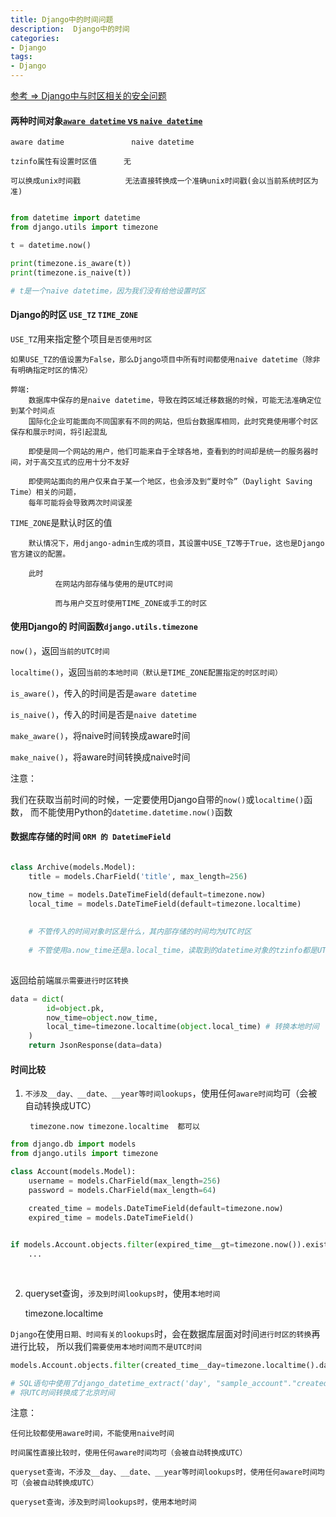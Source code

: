 ```yaml
---
title: Django中的时间问题
description:  Django中的时间
categories: 
- Django    
tags:
- Django   
---
```



[参考 => Django中与时区相关的安全问题](https://www.leavesongs.com/PYTHON/django-timezone-detail.html)

#### 两种时间对象[`aware datetime` vs `naive datetime`](https://docs.python.org/3/library/datetime.html#aware-and-naive-objects)
    
    aware datime               naive datetime
    
    tzinfo属性有设置时区值      无
    
    可以换成unix时间戳          无法直接转换成一个准确unix时间戳(会以当前系统时区为准)
    

```python 

from datetime import datetime
from django.utils import timezone

t = datetime.now()

print(timezone.is_aware(t))
print(timezone.is_naive(t))

# t是一个naive datetime，因为我们没有给他设置时区

```


#### Django的时区 `USE_TZ` `TIME_ZONE`



`USE_TZ`用来指定整个项目`是否使用时区`

    如果USE_TZ的值设置为False，那么Django项目中所有时间都使用naive datetime（除非有明确指定时区的情况）
    
    弊端:
        数据库中保存的是naive datetime，导致在跨区域迁移数据的时候，可能无法准确定位到某个时间点
        国际化企业可能面向不同国家有不同的网站，但后台数据库相同，此时究竟使用哪个时区保存和展示时间，将引起混乱
        
        即使是同一个网站的用户，他们可能来自于全球各地，查看到的时间却是统一的服务器时间，对于高交互式的应用十分不友好
        
        即使网站面向的用户仅来自于某一个地区，也会涉及到“夏时令”（Daylight Saving Time）相关的问题，
        每年可能将会导致两次时间误差

    
        
    
`TIME_ZONE`是默认时区的值
    
    
        默认情况下，用django-admin生成的项目，其设置中USE_TZ等于True，这也是Django官方建议的配置。
        
        此时  
              在网站内部存储与使用的是UTC时间
        
              而与用户交互时使用TIME_ZONE或手工的时区



#### 使用Django的 时间函数`django.utils.timezone`



`now()`，返回`当前的UTC时间`

`localtime()`，返回`当前的本地时间（默认是TIME_ZONE配置指定的时区时间）`

`is_aware()`，传入的时间是否是`aware datetime`

`is_naive()`，传入的时间是否是`naive datetime`

`make_aware()`，将naive时间转换成aware时间

`make_naive()`，将aware时间转换成naive时间



注意：

我们在获取当前时间的时候，一定要使用Django自带的`now()`或`localtime()`函数，
而不能使用Python的`datetime.datetime.now()`函数


#### 数据库存储的时间 `ORM 的 DatetimeField`


```python

class Archive(models.Model):
    title = models.CharField('title', max_length=256)

    now_time = models.DateTimeField(default=timezone.now)
    local_time = models.DateTimeField(default=timezone.localtime)
    
    
    # 不管传入的时间对象时区是什么，其内部存储的时间均为UTC时区
    
    # 不管使用a.now_time还是a.local_time，读取到的datetime对象的tzinfo都是UTC
    
```

返回给前端`展示需要进行时区转换`

```python
data = dict(
        id=object.pk,
        now_time=object.now_time,
        local_time=timezone.localtime(object.local_time) # 转换本地时间
    )
    return JsonResponse(data=data)

```


#### 时间比较 



1) `不涉及__day、__date、__year等时间lookups`，使用任何`aware时间`均可（会被自动转换成UTC）
    
    
        timezone.now timezone.localtime  都可以

```python
from django.db import models
from django.utils import timezone

class Account(models.Model):
    username = models.CharField(max_length=256)
    password = models.CharField(max_length=64)

    created_time = models.DateTimeField(default=timezone.now)
    expired_time = models.DateTimeField()
    

if models.Account.objects.filter(expired_time__gt=timezone.now()).exists():
    ...
    
    

```

2) queryset查询，`涉及到时间lookups时`，使用`本地时间`

    
    timezone.localtime



`Django`在使用`日期、时间有关的lookups`时，会在数据库层面对时间`进行时区的转换`再进行比较，
所以我们`需要使用本地时间而不是UTC时间`

```python
models.Account.objects.filter(created_time__day=timezone.localtime().day).all()

# SQL语句中使用了django_datetime_extract('day', "sample_account"."created_time", 'Asia/Shanghai', 'UTC')
# 将UTC时间转换成了北京时间

```


注意：
    
    任何比较都使用aware时间，不能使用naive时间
    
    时间属性直接比较时，使用任何aware时间均可（会被自动转换成UTC）
    
    queryset查询，不涉及__day、__date、__year等时间lookups时，使用任何aware时间均可（会被自动转换成UTC）
    
    queryset查询，涉及到时间lookups时，使用本地时间


